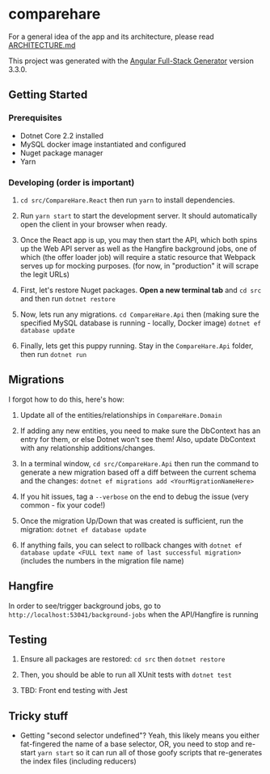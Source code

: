 # comparehare

For a general idea of the app and its architecture, please read [ARCHITECTURE.md](ARCHITECTURE.md)

This project was generated with the [Angular Full-Stack Generator](https://github.com/DaftMonk/generator-angular-fullstack) version 3.3.0.

## Getting Started

### Prerequisites

- Dotnet Core 2.2 installed
- MySQL docker image instantiated and configured
- Nuget package manager
- Yarn

### Developing (order is important)

1. `cd src/CompareHare.React` then run `yarn` to install dependencies.

2.  Run `yarn start` to start the development server. It should automatically open the client in your browser when ready.

3. Once the React app is up, you may then start the API, which both spins up the Web API server as well as the Hangfire background jobs, one of which (the offer loader job) will require a static resource that Webpack serves up for mocking purposes. (for now, in "production" it will scrape the legit URLs)

4. First, let's restore Nuget packages. **Open a new terminal tab** and `cd src` and then run `dotnet restore`

5. Now, lets run any migrations. `cd CompareHare.Api` then (making sure the specified MySQL database is running - locally, Docker image) `dotnet ef database update`

6. Finally, lets get this puppy running. Stay in the `CompareHare.Api` folder, then run `dotnet run`

## Migrations
I forgot how to do this, here's how:

1. Update all of the entities/relationships in `CompareHare.Domain`

2. If adding any new entities, you need to make sure the DbContext has an entry for them, or else Dotnet won't see them! Also, update DbContext with any relationship additions/changes.

3. In a terminal window, `cd src/CompareHare.Api` then run the command to generate a new migration based off a diff between the current schema and the changes:
`dotnet ef migrations add <YourMigrationNameHere>`

4. If you hit issues, tag a `--verbose` on the end to debug the issue (very common - fix your code!)

5. Once the migration Up/Down that was created is sufficient, run the migration: `dotnet ef database update`

6. If anything fails, you can select to rollback changes with `dotnet ef database update <FULL text name of last successful migration>` (includes the numbers in the migration file name)

## Hangfire
In order to see/trigger background jobs, go to `http://localhost:53041/background-jobs` when the API/Hangfire is running
## Testing

1. Ensure all packages are restored: `cd src` then `dotnet restore`

2. Then, you should be able to run all XUnit tests with `dotnet test`

3. TBD: Front end testing with Jest

## Tricky stuff

* Getting "second selector undefined"? Yeah, this likely means you either fat-fingered the name of a base selector, OR, you need to stop and re-start `yarn start` so it can run all of those goofy scripts that re-generates the index files (including reducers)